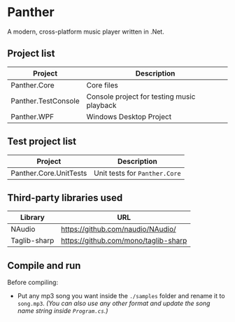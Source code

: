 # Panther
A modern, cross-platform music player written in .Net.

## Project list
| Project | Description |
|-|-|
| Panther.Core | Core files |
| Panther.TestConsole | Console project for testing music playback |
| Panther.WPF | Windows Desktop Project |

## Test project list
| Project | Description |
|-|-|
| Panther.Core.UnitTests | Unit tests for `Panther.Core` |

## Third-party libraries used
| Library | URL |
|-|-|
| NAudio | https://github.com/naudio/NAudio/ |
| Taglib-sharp | https://github.com/mono/taglib-sharp |

## Compile and run

Before compiling:
- Put any mp3 song you want inside the `./samples` folder and rename it to `song.mp3`.
  _(You can also use any other format and update the song name string inside `Program.cs`.)_
